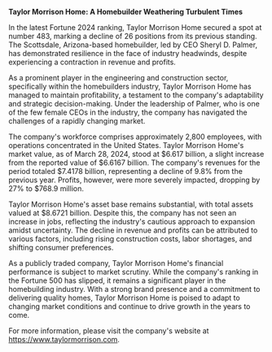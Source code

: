 **Taylor Morrison Home: A Homebuilder Weathering Turbulent Times**

In the latest Fortune 2024 ranking, Taylor Morrison Home secured a spot at number 483, marking a decline of 26 positions from its previous standing. The Scottsdale, Arizona-based homebuilder, led by CEO Sheryl D. Palmer, has demonstrated resilience in the face of industry headwinds, despite experiencing a contraction in revenue and profits.

As a prominent player in the engineering and construction sector, specifically within the homebuilders industry, Taylor Morrison Home has managed to maintain profitability, a testament to the company's adaptability and strategic decision-making. Under the leadership of Palmer, who is one of the few female CEOs in the industry, the company has navigated the challenges of a rapidly changing market.

The company's workforce comprises approximately 2,800 employees, with operations concentrated in the United States. Taylor Morrison Home's market value, as of March 28, 2024, stood at $6.617 billion, a slight increase from the reported value of $6.6167 billion. The company's revenues for the period totaled $7.4178 billion, representing a decline of 9.8% from the previous year. Profits, however, were more severely impacted, dropping by 27% to $768.9 million.

Taylor Morrison Home's asset base remains substantial, with total assets valued at $8.6721 billion. Despite this, the company has not seen an increase in jobs, reflecting the industry's cautious approach to expansion amidst uncertainty. The decline in revenue and profits can be attributed to various factors, including rising construction costs, labor shortages, and shifting consumer preferences.

As a publicly traded company, Taylor Morrison Home's financial performance is subject to market scrutiny. While the company's ranking in the Fortune 500 has slipped, it remains a significant player in the homebuilding industry. With a strong brand presence and a commitment to delivering quality homes, Taylor Morrison Home is poised to adapt to changing market conditions and continue to drive growth in the years to come.

For more information, please visit the company's website at https://www.taylormorrison.com.